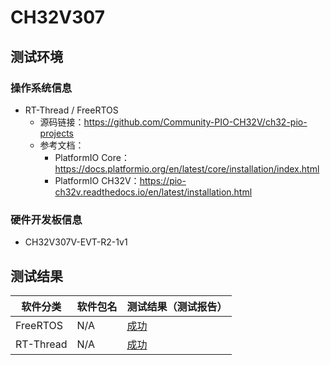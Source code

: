 # CH32V307

## 测试环境

### 操作系统信息

- RT-Thread / FreeRTOS
    - 源码链接：https://github.com/Community-PIO-CH32V/ch32-pio-projects
    - 参考文档：
        - PlatformIO Core：https://docs.platformio.org/en/latest/core/installation/index.html
        - PlatformIO CH32V：https://pio-ch32v.readthedocs.io/en/latest/installation.html


### 硬件开发板信息

- CH32V307V-EVT-R2-1v1

## 测试结果

| 软件分类      | 软件包名      | 测试结果（测试报告） |
|--------------|-------------|------------------|
| FreeRTOS     | N/A         | [成功][FreeRTOS]   |
| RT-Thread    | N/A         | [成功][RTThread]  |

[FreeRTOS]: ./FreeRTOS/README_zh.md
[RTThread]: ./RT-Thread/README_zh.md
